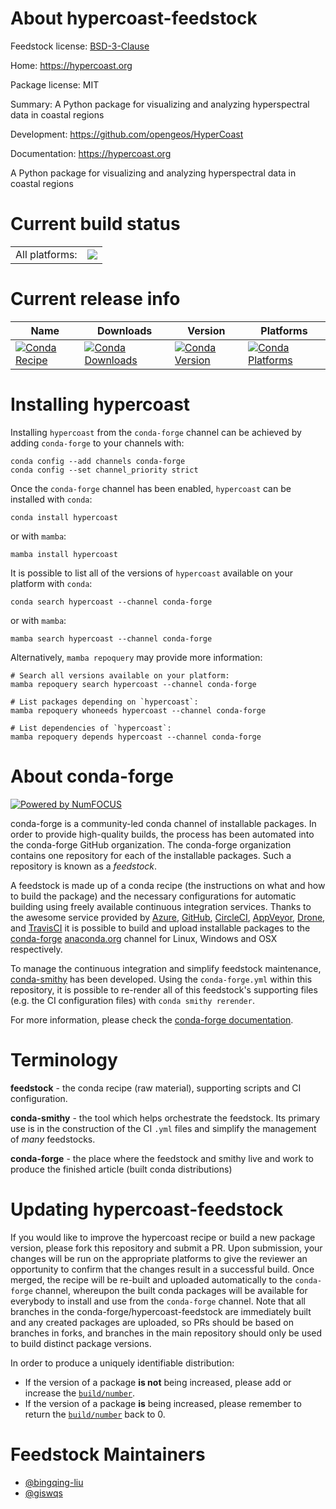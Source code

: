 About hypercoast-feedstock
==========================

Feedstock license: [BSD-3-Clause](https://github.com/conda-forge/hypercoast-feedstock/blob/main/LICENSE.txt)

Home: https://hypercoast.org

Package license: MIT

Summary: A Python package for visualizing and analyzing hyperspectral data in coastal regions

Development: https://github.com/opengeos/HyperCoast

Documentation: https://hypercoast.org

A Python package for visualizing and analyzing hyperspectral data in coastal regions

Current build status
====================


<table><tr><td>All platforms:</td>
    <td>
      <a href="https://dev.azure.com/conda-forge/feedstock-builds/_build/latest?definitionId=22170&branchName=main">
        <img src="https://dev.azure.com/conda-forge/feedstock-builds/_apis/build/status/hypercoast-feedstock?branchName=main">
      </a>
    </td>
  </tr>
</table>

Current release info
====================

| Name | Downloads | Version | Platforms |
| --- | --- | --- | --- |
| [![Conda Recipe](https://img.shields.io/badge/recipe-hypercoast-green.svg)](https://anaconda.org/conda-forge/hypercoast) | [![Conda Downloads](https://img.shields.io/conda/dn/conda-forge/hypercoast.svg)](https://anaconda.org/conda-forge/hypercoast) | [![Conda Version](https://img.shields.io/conda/vn/conda-forge/hypercoast.svg)](https://anaconda.org/conda-forge/hypercoast) | [![Conda Platforms](https://img.shields.io/conda/pn/conda-forge/hypercoast.svg)](https://anaconda.org/conda-forge/hypercoast) |

Installing hypercoast
=====================

Installing `hypercoast` from the `conda-forge` channel can be achieved by adding `conda-forge` to your channels with:

```
conda config --add channels conda-forge
conda config --set channel_priority strict
```

Once the `conda-forge` channel has been enabled, `hypercoast` can be installed with `conda`:

```
conda install hypercoast
```

or with `mamba`:

```
mamba install hypercoast
```

It is possible to list all of the versions of `hypercoast` available on your platform with `conda`:

```
conda search hypercoast --channel conda-forge
```

or with `mamba`:

```
mamba search hypercoast --channel conda-forge
```

Alternatively, `mamba repoquery` may provide more information:

```
# Search all versions available on your platform:
mamba repoquery search hypercoast --channel conda-forge

# List packages depending on `hypercoast`:
mamba repoquery whoneeds hypercoast --channel conda-forge

# List dependencies of `hypercoast`:
mamba repoquery depends hypercoast --channel conda-forge
```


About conda-forge
=================

[![Powered by
NumFOCUS](https://img.shields.io/badge/powered%20by-NumFOCUS-orange.svg?style=flat&colorA=E1523D&colorB=007D8A)](https://numfocus.org)

conda-forge is a community-led conda channel of installable packages.
In order to provide high-quality builds, the process has been automated into the
conda-forge GitHub organization. The conda-forge organization contains one repository
for each of the installable packages. Such a repository is known as a *feedstock*.

A feedstock is made up of a conda recipe (the instructions on what and how to build
the package) and the necessary configurations for automatic building using freely
available continuous integration services. Thanks to the awesome service provided by
[Azure](https://azure.microsoft.com/en-us/services/devops/), [GitHub](https://github.com/),
[CircleCI](https://circleci.com/), [AppVeyor](https://www.appveyor.com/),
[Drone](https://cloud.drone.io/welcome), and [TravisCI](https://travis-ci.com/)
it is possible to build and upload installable packages to the
[conda-forge](https://anaconda.org/conda-forge) [anaconda.org](https://anaconda.org/)
channel for Linux, Windows and OSX respectively.

To manage the continuous integration and simplify feedstock maintenance,
[conda-smithy](https://github.com/conda-forge/conda-smithy) has been developed.
Using the ``conda-forge.yml`` within this repository, it is possible to re-render all of
this feedstock's supporting files (e.g. the CI configuration files) with ``conda smithy rerender``.

For more information, please check the [conda-forge documentation](https://conda-forge.org/docs/).

Terminology
===========

**feedstock** - the conda recipe (raw material), supporting scripts and CI configuration.

**conda-smithy** - the tool which helps orchestrate the feedstock.
                   Its primary use is in the construction of the CI ``.yml`` files
                   and simplify the management of *many* feedstocks.

**conda-forge** - the place where the feedstock and smithy live and work to
                  produce the finished article (built conda distributions)


Updating hypercoast-feedstock
=============================

If you would like to improve the hypercoast recipe or build a new
package version, please fork this repository and submit a PR. Upon submission,
your changes will be run on the appropriate platforms to give the reviewer an
opportunity to confirm that the changes result in a successful build. Once
merged, the recipe will be re-built and uploaded automatically to the
`conda-forge` channel, whereupon the built conda packages will be available for
everybody to install and use from the `conda-forge` channel.
Note that all branches in the conda-forge/hypercoast-feedstock are
immediately built and any created packages are uploaded, so PRs should be based
on branches in forks, and branches in the main repository should only be used to
build distinct package versions.

In order to produce a uniquely identifiable distribution:
 * If the version of a package **is not** being increased, please add or increase
   the [``build/number``](https://docs.conda.io/projects/conda-build/en/latest/resources/define-metadata.html#build-number-and-string).
 * If the version of a package **is** being increased, please remember to return
   the [``build/number``](https://docs.conda.io/projects/conda-build/en/latest/resources/define-metadata.html#build-number-and-string)
   back to 0.

Feedstock Maintainers
=====================

* [@bingqing-liu](https://github.com/bingqing-liu/)
* [@giswqs](https://github.com/giswqs/)

